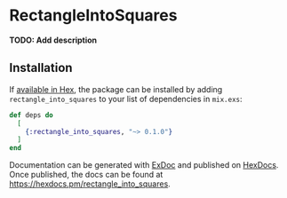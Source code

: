 # RectangleIntoSquares

**TODO: Add description**

## Installation

If [available in Hex](https://hex.pm/docs/publish), the package can be installed
by adding `rectangle_into_squares` to your list of dependencies in `mix.exs`:

```elixir
def deps do
  [
    {:rectangle_into_squares, "~> 0.1.0"}
  ]
end
```

Documentation can be generated with [ExDoc](https://github.com/elixir-lang/ex_doc)
and published on [HexDocs](https://hexdocs.pm). Once published, the docs can
be found at <https://hexdocs.pm/rectangle_into_squares>.

